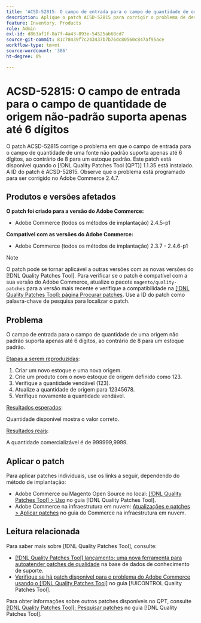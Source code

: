 ```yaml
---
title: 'ACSD-52815: O campo de entrada para o campo de quantidade de origem não-padrão suporta apenas até 6 dígitos'
description: Aplique o patch ACSD-52815 para corrigir o problema de desempenho do Adobe Commerce, em que o campo de entrada para o campo de quantidade de uma fonte não padrão suporta apenas até 6 dígitos, ao contrário de 8 para um estoque padrão.
feature: Inventory, Products
role: Admin
exl-id: d863af1f-8a7f-4a43-893e-54525ab68cd7
source-git-commit: 81c78439f7c243437b7b76dc80560c847af95ace
workflow-type: tm+mt
source-wordcount: '386'
ht-degree: 0%

---
```


# ACSD-52815: O campo de entrada para o campo de quantidade de origem não-padrão suporta apenas até 6 dígitos

O patch ACSD-52815 corrige o problema em que o campo de entrada para o campo de quantidade de uma fonte não padrão suporta apenas até 6 dígitos, ao contrário de 8 para um estoque padrão. Este patch está disponível quando o [!DNL Quality Patches Tool (QPT)] 1.1.35 está instalado. A ID do patch é ACSD-52815. Observe que o problema está programado para ser corrigido no Adobe Commerce 2.4.7.

## Produtos e versões afetados

**O patch foi criado para a versão do Adobe Commerce:**

* Adobe Commerce (todos os métodos de implantação) 2.4.5-p1

**Compatível com as versões do Adobe Commerce:**

* Adobe Commerce (todos os métodos de implantação) 2.3.7 - 2.4.6-p1

>[!NOTE]
>
>O patch pode se tornar aplicável a outras versões com as novas versões do [!DNL Quality Patches Tool]. Para verificar se o patch é compatível com a sua versão do Adobe Commerce, atualize o pacote `magento/quality-patches` para a versão mais recente e verifique a compatibilidade na [[!DNL Quality Patches Tool]: página Procurar patches](https://experienceleague.adobe.com/tools/commerce-quality-patches/index.html). Use a ID do patch como palavra-chave de pesquisa para localizar o patch.

## Problema

O campo de entrada para o campo de quantidade de uma origem não padrão suporta apenas até 6 dígitos, ao contrário de 8 para um estoque padrão.

<u>Etapas a serem reproduzidas</u>:

1. Criar um novo estoque e uma nova origem.
1. Crie um produto com o novo estoque de origem definido como 123.
1. Verifique a quantidade vendável (123).
1. Atualize a quantidade de origem para 12345678.
1. Verifique novamente a quantidade vendável.

<u>Resultados esperados</u>:

Quantidade disponível mostra o valor correto.

<u>Resultados reais</u>:

A quantidade comercializável é de 999999,9999.

## Aplicar o patch

Para aplicar patches individuais, use os links a seguir, dependendo do método de implantação:

* Adobe Commerce ou Magento Open Source no local: [[!DNL Quality Patches Tool] > Uso](/help/tools/quality-patches-tool/usage.md) no guia [!DNL Quality Patches Tool].
* Adobe Commerce na infraestrutura em nuvem: [Atualizações e patches > Aplicar patches](https://experienceleague.adobe.com/docs/commerce-cloud-service/user-guide/develop/upgrade/apply-patches.html) no guia do Commerce na infraestrutura em nuvem.

## Leitura relacionada

Para saber mais sobre [!DNL Quality Patches Tool], consulte:

* [[!DNL Quality Patches Tool] lançamento: uma nova ferramenta para autoatender patches de qualidade](https://experienceleague.adobe.com/en/docs/commerce-knowledge-base/kb/announcements/commerce-announcements/magento-quality-patches-released-new-tool-to-self-serve-quality-patches) na base de dados de conhecimento de suporte.
* [Verifique se há patch disponível para o problema do Adobe Commerce usando o  [!DNL Quality Patches Tool]](/help/tools/quality-patches-tool/patches-available-in-qpt/check-patch-for-magento-issue-with-magento-quality-patches.md) no guia [!UICONTROL Quality Patches Tool].


Para obter informações sobre outros patches disponíveis no QPT, consulte [[!DNL Quality Patches Tool]: Pesquisar patches](https://experienceleague.adobe.com/tools/commerce-quality-patches/index.html) no guia [!DNL Quality Patches Tool].
